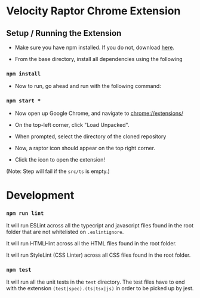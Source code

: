 # Velocity Raptor Chrome Extension

## Setup / Running the Extension

* Make sure you have npm installed. If you do not, download [here](https://www.npmjs.com/get-npm).

* From the base directory, install all dependencies using the following

### `npm install`

* Now to run, go ahead and run with the following command:

### `npm start *`

* Now open up Google Chrome, and navigate to [chrome://extensions/](chrome://extensions/)

* On the top-left corner, click "Load Unpacked".
* When prompted, select the directory of the cloned repository
* Now, a raptor icon should appear on the top right corner.
* Click the icon to open the extension!

(Note: Step will fail if the `src/ts` is empty.)

# Development 

### `npm run lint`

It will run ESLint across all the typecript and javascript files found in the root folder that are not whitelisted on `.eslintignore`.

It will run HTMLHint across all the HTML files found in the root folder.

It will run StyleLint (CSS Linter) across all CSS files found in the root folder.

### `npm test`

It will run all the unit tests in the `test` directory. The test files have to end with the extension `(test|spec).(ts|tsx|js)` in order to be picked up by jest.
